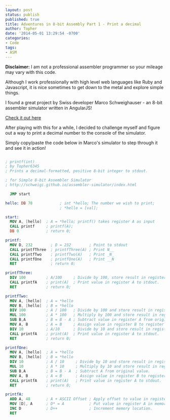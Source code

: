 ```yaml
---
layout: post
status: publish
published: true
title: Adventures in 8-bit Assembly Part 1 - Print a decimal
author: Topher
date: '2014-05-01 13:29:54 -0700'
categories:
- Code
tags:
- ASM
---
```


**Disclaimer:** I am not a professional assembler programmer so your mileage may vary with this code.

Although I work professionally with high level web languages like Ruby and Javascript, it is nice sometimes to get down to the metal and explore simple things.

I found a great project by Swiss developer Marco Schweighauser - an 8-bit assembler simulator written in AngularJS!

<a href="http://schweigi.github.io/assembler-simulator/index.html" target="_blank">Check it out here</a>

After playing with this for a while, I decided to challenge myself and figure out a way to print a decimal number to the console of the simulator.

Simply copy/paste the code below in Marco's simulator to step through it and see it in action!

```nasm

; printf(int)
; by Topher6345
; Prints a decimal-formatted, positive 8-bit integer to stdout.

; for Simple 8-bit Assembler Simulator
; http://schweigi.github.io/assembler-simulator/index.html

  JMP start

hello: DB 78            ; int *hello; The number we wish to print;
                        ; *hello = [val];

start:
  MOV A, [hello]  ; A = *hello; printf() takes register A as input
  CALL printf     ; printf(A);
  DB 0            ; return 0;

printf:
  MOV D, 232        ; D = 232        ; Point to stdout
  CALL printfThree  ; printfThree(A) ; Print N__
  CALL printfTwo    ; printfTwo(A)   ; Print _N_
  CALL printfOne    ; printfOne(A)   ; Print __N
  RET               ; return 0;

printfThree:
  DIV 100         ; A/100     ; Divide by 100, store result in register A.
  CALL printfA    ; print(A)  ; Print value in register A to stdout.
  RET             ; return 0;

printfTwo:
  MOV A, [hello]  ; A = *hello
  MOV B, [hello]  ; B = *hello
  DIV 100         ; A / 100   ; Divide by 100 and store result in register A.
  MUL 100         ; A * 100   ; Multiply by 100 and store result in register A.
  SUB B,A         ; B = B - A ; Subtract value in register A from original value.
  MOV A, B        ; A = B     ; Assign value in register B to register A.
  DIV 10          ; A/10      ; Divide by 10 and store result in register A.
  CALL printfA    ; print(A)  ; Print value in register A to stdout.
  RET             ; return 0;

printfOne:
  MOV A, [hello]  ; A = *hello
  MOV B, [hello]  ; B = *hello
  DIV 10          ; A / 10     ; Divide by 10 and store result in register A.
  MUL 10          ; A * 10     ; Multiply by 10 and store result in register A.
  SUB B,A         ; B = B - A  ; Subtract A from original value.
  MOV A, B        ; A = B      ; Assign value in register B to registerA.
  CALL printfA    ; print(A)   ; Print value in register A to stdout.
  RET             ; return 0;

printfA:
  ADD A, 48       ; A + ASCII Offset ; Apply offset to value in register A.
  MOV [D], A      ; D* = A           ; Put value in register A in memory location.
  INC D           ; D++              ; Increment memory location.
  RET

```